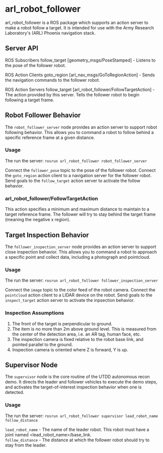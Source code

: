 # arl_robot_follower

arl_robot_follower is a ROS package which supports an action server to make a robot follow a target. It is intended for use with the Army Research Laboratory's (ARL) Phoenix navigation stack.

## Server API

 ROS Subscribers
    follow_target [geometry_msgs/PoseStamped] - Listens to the pose of the follower robot.
 
 ROS Action Clients
    goto_region [arl_nav_msgs/GoToRegionAction] - Sends the navigation commands to the follower robot.
 
 ROS Action Servers
    follow_target [arl_robot_follower/FollowTargetAction] - The action provided by this server. Tells the follower robot
                                                            to begin following a target frame.

## Robot Follower Behavior

The ```robot_follower_server``` node provides an action server to support robot following behavior. This allows you to command a robot to follow behind a specific reference frame at a given distance.

### Usage

The run the server:
```rosrun arl_robot_follower robot_follower_server```

Connect the ```follower_pose``` topic to the pose of the follower robot.
Connect the ```goto_region``` action client to a navigation server for the follower robot.
Send goals to the ```follow_target``` action server to activate the follow behavior.

### arl_robot_follower/FollowTargetAction

This action specifies a minimum and maximum distance to maintain to a target reference frame. The follower will try to stay behind the target frame (meaning  the negative x region).

## Target Inspection Behavior

The ```follower_inspection_server``` node provides an action server to support close inspection behavior. This allows you to command a robot to approach a specific point and collect data, including a photograph and pointcloud.

### Usage

The run the server:
```rosrun arl_robot_follower follower_inspection_server```

Connect the ```image``` topic to the color feed of the robot camera.
Connect the ```pointcloud``` action client to a LIDAR device on the robot.
Send goals to the ```inspect_target``` action server to activate the inpsection behavior.

### Inspection Assumptions

<ol>
<li>The front of the target is perpendicular to ground.</li>
<li>The item is no more than 2m above ground level. This is measured from the center of the detection area, i.e. an AR tag, human face, etc.</li>
<li>The inspection camera is fixed relative to the robot base link, and pointed parallel to the ground.</li>
<li>Inspection camera is oriented where Z is forward, Y is up.</li>
</ol>

## Supervisor Node

The ```supervisor``` node is the core routine of the UTDD autonomous recon demo. It directs the leader and follower vehicles to execute the demo steps, and activates the target-of-interest inspection behavior when one is detected.

### Usage

The run the server:
```rosrun arl_robot_follower supervisor lead_robot_name follow_distance```

```lead_robot_name``` - The name of the leader robot. This robot must have a joint named \<lead_robot_name\>/base_link.  
```follow_distance``` - The distance at which the follower robot should try to stay from the leader.
